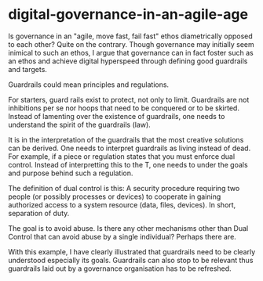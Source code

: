 # digital-governance-in-an-agile-age
Is governance in an "agile, move fast, fail fast" ethos diametrically opposed to each other? Quite on the contrary. Though governance may initially seem inimical to such an ethos, I argue that governance can in fact foster such as an ethos and achieve digital hyperspeed through defining good guardrails and targets.

Guardrails could mean principles and regulations. 

For starters, guard rails exist to protect, not only to limit. Guardrails are not inhibitions per se nor hoops that need to be conquered or to be skirted. Instead of lamenting over the existence of guardrails, one needs to understand the spirit of the guardrails (law). 

It is in the interpretation of the guardrails that the most creative solutions can be derived. One needs to interpret guardrails as living instead of dead. For example, if a piece or regulation states that you must enforce dual control. Instead of interpretting this to the T, one needs to under the goals and purpose behind such a regulation.

The definition of dual control is this: A security procedure requiring two people (or possibly processes or devices) to cooperate in gaining authorized access to a system resource (data, files, devices). In short, separation of duty. 

The goal is to avoid abuse. Is there any other mechanisms other than Dual Control that can avoid abuse by a single individual? Perhaps there are. 

With this example, I have clearly illustrated that guardrails need to be clearly understood especially its goals. Guardrails can also stop to be relevant thus guardrails laid out by a governance organisation has to be refreshed.
